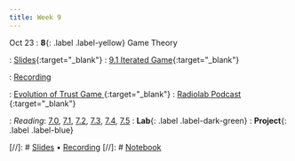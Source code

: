 ```yaml
---
title: Week 9
---
```


Oct 23
: **8**{: .label .label-yellow} Game Theory

: [Slides](https://docs.google.com/presentation/d/1hzzA7JbCpiGjMmTw8g_yjcU7JhsBofGjhSrC6gLhwp8/edit?usp=sharing){:target="_blank"} 
: [9.1 Iterated Game](https://datahub.berkeley.edu/hub/user-redirect/git-pull?repo=https%3A%2F%2Fgithub.com%2Fdata-88e%2Ffa24-materials&branch=main&urlpath=tree%2Ffa24-materials%2Flec%2Flec09%2FlecNB-prisoners-dilemma.ipynb){:target="_blank"}


: [Recording](https://kaltura.berkeley.edu/channel/Data%2B88E%2B-%2BFall%2B24/355165842)


: [Evolution of Trust Game ](https://ncase.me/trust/){:target="_blank"}
: [Radiolab Podcast ](https://radiolab.org/podcast/104010-one-good-deed-deserves-another){:target="_blank"}


: *Reading*: [7.0](https://data-88e.github.io/textbook/content/07-game-theory/index.html), [7.1](https://data-88e.github.io/textbook/content/07-game-theory/expected-utility.html#), [7.2](https://data-88e.github.io/textbook/content/07-game-theory/equilibria-oligopolies.html), [7.3](https://data-88e.github.io/textbook/content/07-game-theory/cournot.html), [7.4](https://data-88e.github.io/textbook/content/07-game-theory/bertrand.html), [7.5](https://data-88e.github.io/textbook/content/07-game-theory/python-classes.html)
: **Lab**{: .label .label-dark-green} 
: **Project**{: .label .label-blue} 

[//]: # [Slides]() &#8226; [Recording]()
[//]: # [Notebook]()
